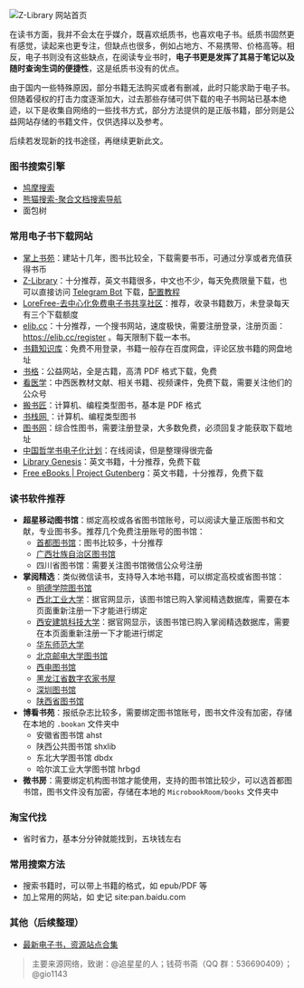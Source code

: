 ![](https://wesson-image.oss-cn-beijing.aliyuncs.com/img/202203232103909.png "Z-Library 网站首页")


在读书方面，我并不会太在乎媒介，既喜欢纸质书，也喜欢电子书。纸质书固然更有感觉，读起来也更专注，但缺点也很多，例如占地方、不易携带、价格高等。相反，电子书则没有这些缺点，在阅读专业书时，**电子书更是发挥了其易于笔记以及随时查询生词的便捷性**，这是纸质书没有的优点。

由于国内一些特殊原因，部分书籍无法购买或者有删减，此时只能求助于电子书。但随着侵权的打击力度逐渐加大，过去那些存储可供下载的电子书网站已基本绝迹，以下是收集自网络的一些找书方式，部分方法提供的是正版书籍，部分则是公益网站存储的书籍文件，仅供选择以及参考。

后续若发现新的找书途径，再继续更新此文。

### 图书搜索引擎
- [鸠摩搜索](https://www.jiumodiary.com/)
- [熊猫搜索-聚合文档搜索导航](https://xmsoushu.com/#/)
- 面包树
### 常用电子书下载网站
- [掌上书苑](https://www.soepub.com/)：建站十几年，图书比较全，下载需要书币，可通过分享或者充值获得书币
- [Z-Library](https://zh.hk1lib.org/)：十分推荐，英文书籍很多，中文也不少，每天免费限量下载，也可以直接访问 [Telegram Bot](@firstlibrarybot) 下载，[配置教程](https://graph.org/Zlibrary-Kindle-03-23)
- [LoreFree-去中心化免费电子书共享社区](https://ebook2.lorefree.com/)：推荐，收录书籍数万，未登录每天有三个下载额度
- [elib.cc](https://elib.cc/)：十分推荐，一个搜书网站，速度极快，需要注册登录，注册页面： https://elib.cc/register 。每天限制下载一本书。
- [书籍知识库](https://book.zhishikoo.com/)：免费不用登录，书籍一般存在百度网盘，评论区放书籍的网盘地址
- [书格](http://shuge.org/)：公益网站，全是古籍，高清 PDF 格式下载，免费
- [看医学](https://kanyixue.com/)：中西医教材文献、相关书籍、视频课件，免费下载，需要关注他们的公众号
- [搬书匠](http://www.banshujiang.cn/)：计算机、编程类型图书，基本是 PDF 格式
- [书栈网 ](https://www.bookstack.cn/)：计算机、编程类型图书
- [图书网](http://www.ziliaoh.com/)：综合性图书，需要注册登录，大多数免费，必须回复才能获取下载地址
- [中国哲学书电子化计划](https://ctext.org/zhs)：在线阅读，但是整理得很完备
- [Library Genesis](https://libgen.fun/)：英文书籍，十分推荐，免费下载
- [Free eBooks | Project Gutenberg](https://www.gutenberg.org/)：英文书籍，十分推荐，免费下载
### 读书软件推荐
- **超星移动图书馆**：绑定高校或各省图书馆账号，可以阅读大量正版图书和文献，专业图书多。推荐几个免费注册账号的图书馆：
	- [首都图书馆](https://www.clcn.net.cn/)：图书比较多，十分推荐
	- [广西壮族自治区图书馆](http://www.gxlib.org.cn/)
	- 四川省图书馆：需要关注图书馆微信公众号注册
- **掌阅精选**：类似微信读书，支持导入本地书籍，可以绑定高校或省图书馆：
	- [明德学院图书馆](https://s.zhangyue.com/channel/index?rentId=100797&appId=04c42366)
	- [西北工业大学](https://se.zhangyue.com/channel/index?appId=163540b5)：据官网显示，该图书馆已购入掌阅精选数据库，需要在本页面重新注册一下才能进行绑定
	- [西安建筑科技大学](https://se.zhangyue.com/channel/index?appId=93830762)：据官网显示，该图书馆已购入掌阅精选数据库，需要在本页面重新注册一下才能进行绑定
	- [华东师范大学](https://se.zhangyue.com/channel/index?appId=0a52f0a3)
	- [北京邮电大学图书馆](https://se.zhangyue.com/channel/index?appId=d587af1b)
	- [西电图书馆](https://se.zhangyue.com/channel/index?appId=fa8e3bc0)
	- [黑龙江省数字农家书屋](https://se.zhangyue.com/channel/index?appId=041a271d)
	- [深圳图书馆](https://se.zhangyue.com/channel/index?rentId=100983&appId=748ab574)
	- [陕西省图书馆](https://se.zhangyue.com/channel/index?appId=0ad6dfa1)
- **博看书苑**：报纸杂志比较多，需要绑定图书馆账号，图书文件没有加密，存储在本地的 `.bookan` 文件夹中
	- 安徽省图书馆 ahst
	- 陕西公共图书馆 shxlib
	- 东北大学图书馆 dbdx
	- 哈尔滨工业大学图书馆 hrbgd
- **微书房**：需要绑定机构图书馆才能使用，支持的图书馆比较少，可以选首都图书馆，图书文件没有加密，存储在本地的 `MicrobookRoom/books` 文件夹中
### 淘宝代找
- 省时省力，基本分分钟就能找到，五块钱左右
### 常用搜索方法
- 搜索书籍时，可以带上书籍的格式，如 epub/PDF 等
- 加上常用的网站，如 史记 site:pan.baidu.com

### 其他（后续整理）
- [最新电子书，资源站点合集](http://lazymovie.me/ziyuanheji/)

> 主要来源网络，致谢：@追星星的人；钱荷书斋（QQ 群：536690409）；@gio1143
